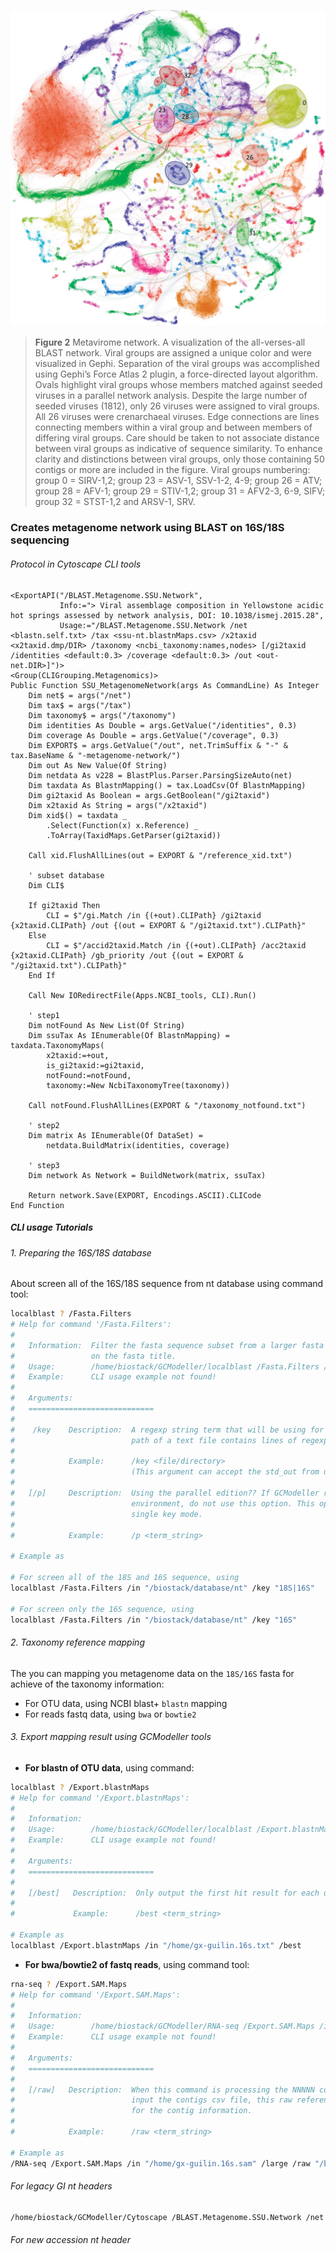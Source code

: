 ![](./images/metagenome-network.png)
> **Figure 2** Metavirome network. A visualization of the all-verses-all BLAST network. Viral groups are assigned a unique color and were visualized in Gephi. Separation of the viral groups was accomplished using Gephi’s Force Atlas 2 plugin, a force-directed layout algorithm. Ovals highlight viral groups whose members matched against seeded viruses in a parallel network analysis. Despite the large number of seeded viruses (1812), only 26 viruses were assigned to viral groups. All 26 viruses were crenarchaeal viruses. Edge connections are lines connecting members within a viral group and between members of differing viral groups. Care should be taken to not associate distance between viral groups as indicative of sequence similarity. To enhance clarity and distinctions between viral groups, only those containing 50 contigs or more are included in the figure. Viral groups numbering: group 0 = SIRV-1,2; group 23 = ASV-1, SSV-1-2, 4-9; group 26 = ATV; group 28 = AFV-1; group 29 = STIV-1,2; group 31 = AFV2-3, 6-9, SIFV; group 32 = STST-1,2 and ARSV-1, SRV.

### Creates metagenome network using BLAST on 16S/18S sequencing

###### Protocol in Cytoscape CLI tools

```vbnet
<ExportAPI("/BLAST.Metagenome.SSU.Network",
           Info:="> Viral assemblage composition in Yellowstone acidic hot springs assessed by network analysis, DOI: 10.1038/ismej.2015.28",
           Usage:="/BLAST.Metagenome.SSU.Network /net <blastn.self.txt> /tax <ssu-nt.blastnMaps.csv> /x2taxid <x2taxid.dmp/DIR> /taxonomy <ncbi_taxonomy:names,nodes> [/gi2taxid /identities <default:0.3> /coverage <default:0.3> /out <out-net.DIR>]")>
<Group(CLIGrouping.Metagenomics)>
Public Function SSU_MetagenomeNetwork(args As CommandLine) As Integer
    Dim net$ = args("/net")
    Dim tax$ = args("/tax")
    Dim taxonomy$ = args("/taxonomy")
    Dim identities As Double = args.GetValue("/identities", 0.3)
    Dim coverage As Double = args.GetValue("/coverage", 0.3)
    Dim EXPORT$ = args.GetValue("/out", net.TrimSuffix & "-" & tax.BaseName & "-metagenome-network/")
    Dim out As New Value(Of String)
    Dim netdata As v228 = BlastPlus.Parser.ParsingSizeAuto(net)
    Dim taxdata As BlastnMapping() = tax.LoadCsv(Of BlastnMapping)
    Dim gi2taxid As Boolean = args.GetBoolean("/gi2taxid")
    Dim x2taxid As String = args("/x2taxid")
    Dim xid$() = taxdata _
        .Select(Function(x) x.Reference) _
        .ToArray(TaxidMaps.GetParser(gi2taxid))

    Call xid.FlushAllLines(out = EXPORT & "/reference_xid.txt")

    ' subset database
    Dim CLI$

    If gi2taxid Then
        CLI = $"/gi.Match /in {(+out).CLIPath} /gi2taxid {x2taxid.CLIPath} /out {(out = EXPORT & "/gi2taxid.txt").CLIPath}"
    Else
        CLI = $"/accid2taxid.Match /in {(+out).CLIPath} /acc2taxid {x2taxid.CLIPath} /gb_priority /out {(out = EXPORT & "/gi2taxid.txt").CLIPath}"
    End If

    Call New IORedirectFile(Apps.NCBI_tools, CLI).Run()

    ' step1
    Dim notFound As New List(Of String)
    Dim ssuTax As IEnumerable(Of BlastnMapping) = taxdata.TaxonomyMaps(
        x2taxid:=+out,
        is_gi2taxid:=gi2taxid,
        notFound:=notFound,
        taxonomy:=New NcbiTaxonomyTree(taxonomy))

    Call notFound.FlushAllLines(EXPORT & "/taxonomy_notfound.txt")

    ' step2
    Dim matrix As IEnumerable(Of DataSet) =
        netdata.BuildMatrix(identities, coverage)

    ' step3
    Dim network As Network = BuildNetwork(matrix, ssuTax)

    Return network.Save(EXPORT, Encodings.ASCII).CLICode
End Function
```

##### CLI usage Tutorials

###### 1. Preparing the 16S/18S database
About screen all of the 16S/18S sequence from nt database using command tool:

```bash
localblast ? /Fasta.Filters
# Help for command '/Fasta.Filters':
#
#   Information:  Filter the fasta sequence subset from a larger fasta database by using the regexp for match
#                 on the fasta title.
#   Usage:        /home/biostack/GCModeller/localblast /Fasta.Filters /in <nt.fasta> /key <regex/list.txt> [/tokens /out <out.fasta> /p]
#   Example:      CLI usage example not found!
#
#   Arguments:
#   ============================
#
#    /key    Description:  A regexp string term that will be using for title search or file
#                          path of a text file contains lines of regexp.
#
#            Example:      /key <file/directory>
#                          (This argument can accept the std_out from upstream app as input)
#
#   [/p]     Description:  Using the parallel edition?? If GCModeller running in a 32bit
#                          environment, do not use this option. This option only works in
#                          single key mode.
#
#            Example:      /p <term_string>

# Example as

# For screen all of the 18S and 16S sequence, using
localblast /Fasta.Filters /in "/biostack/database/nt" /key "18S|16S"

# For screen only the 16S sequence, using
localblast /Fasta.Filters /in "/biostack/database/nt" /key "16S"
```

###### 2. Taxonomy reference mapping

The you can mapping you metagenome data on the ``18S/16S`` fasta for achieve of the taxonomy information:

+ For OTU data, using NCBI blast+ ``blastn`` mapping
+ For reads fastq data, using ``bwa`` or ``bowtie2``

###### 3. Export mapping result using GCModeller tools

+ **For blastn of OTU data**, using command:

```bash
localblast ? /Export.blastnMaps
# Help for command '/Export.blastnMaps':
#
#   Information:
#   Usage:        /home/biostack/GCModeller/localblast /Export.blastnMaps /in <blastn.txt> [/best /out <out.csv>]
#   Example:      CLI usage example not found!
#
#   Arguments:
#   ============================
#
#   [/best]   Description:  Only output the first hit result for each query as best?
#
#             Example:      /best <term_string>

# Example as
localblast /Export.blastnMaps /in "/home/gx-guilin.16s.txt" /best
```

+ **For bwa/bowtie2 of fastq reads**, using command tool:

```bash
rna-seq ? /Export.SAM.Maps
# Help for command '/Export.SAM.Maps':
#
#   Information:
#   Usage:        /home/biostack/GCModeller/RNA-seq /Export.SAM.Maps /in <in.sam> [/large /contigs <NNNN.contig.Csv> /raw <ref.fasta> /out <out.Csv> /debug]
#   Example:      CLI usage example not found!
#
#   Arguments:
#   ============================
#
#   [/raw]   Description:  When this command is processing the NNNNN contact data, just
#                          input the contigs csv file, this raw reference is not required
#                          for the contig information.
#
#            Example:      /raw <term_string>

# Example as
/RNA-seq /Export.SAM.Maps /in "/home/gx-guilin.16s.sam" /large /raw "/biostack/database/nt-16S.fasta"
```

###### For legacy GI nt headers

```bash
/home/biostack/GCModeller/Cytoscape /BLAST.Metagenome.SSU.Network /net "./OTUs_18S-network.txt" /tax "./OTU-18S.best.Csv" /x2taxid "./gi_taxid_nucl.dmp" /taxonomy "./taxdmp" /gi2taxid
```

###### For new accession nt header